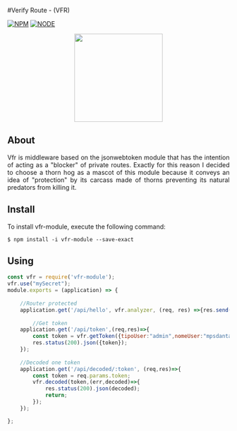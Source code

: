 #Verify Route - (VFR)

[![NPM](https://img.shields.io/badge/npm-v5.6.0-blue.svg?style=for-the-badge)](https://www.npmjs.com/) 
[![NODE](https://img.shields.io/badge/node-v9.0.0-blue.svg?style=for-the-badge)](https://nodejs.org/en//)

<p align="center"> 
 <img width="200px;" src="https://cdn.pixabay.com/photo/2014/04/03/10/09/hedgehog-309958_640.png">
</p>


## About
 
<div style="text-align: justify"> 
Vfr is middleware based on the jsonwebtoken module that has the intention of acting as a "blocker" of private routes. Exactly for this reason I decided to choose a thorn hog as a mascot of this module because it conveys an idea of "protection" by its carcass made of thorns preventing its natural predators from killing it.
</div>

## Install

To install vfr-module, execute the following command:

`$ npm install -i vfr-module --save-exact`

## Using

```js
const vfr = require('vfr-module');
vfr.use("mySecret");
module.exports = (application) => {
	
	//Router protected	
	application.get('/api/hello', vfr.analyzer, (req, res) =>{res.send('Hello');});	
	
        //Get token
	application.get('/api/token',(req,res)=>{
		const token = vfr.getToken({tipoUser:"admin",nomeUser:"mpsdantas"},36);
		res.status(200).json({token});
	});
	
	//Decoded one token
	application.get('/api/decoded/:token', (req,res)=>{
		const token = req.params.token;
		vfr.decoded(token,(err,decoded)=>{
			res.status(200).json(decoded);
			return;
		});	
	});

};
```

